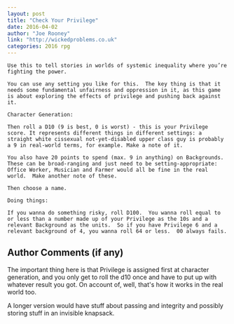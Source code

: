 ```yaml
---
layout: post
title: "Check Your Privilege"
date: 2016-04-02
author: "Joe Rooney"
link: "http://wickedproblems.co.uk"
categories: 2016 rpg
---
```

```
Use this to tell stories in worlds of systemic inequality where you’re fighting the power.

You can use any setting you like for this.  The key thing is that it needs some fundamental unfairness and oppression in it, as this game is about exploring the effects of privilege and pushing back against it.

Character Generation:

Then roll a D10 (9 is best, 0 is worst) - this is your Privilege score. It represents different things in different settings: a straight white cissexual not-yet-disabled upper class guy is probably a 9 in real-world terms, for example. Make a note of it.

You also have 20 points to spend (max. 9 in anything) on Backgrounds.  These can be broad-ranging and just need to be setting-appropriate: Office Worker, Musician and Farmer would all be fine in the real world.  Make another note of these.

Then choose a name.

Doing things:

If you wanna do something risky, roll D100.  You wanna roll equal to or less than a number made up of your Privilege as the 10s and a relevant Background as the units.  So if you have Privilege 6 and a relevant background of 4, you wanna roll 64 or less.  00 always fails.

```
## Author Comments (if any)

The important thing here is that Privilege is assigned first at character generation, and you only get to roll the d10 once and have to put up with whatever result you got.  On account of, well, that's how it works in the real world too.

A longer version would have stuff about passing and integrity and possibly storing stuff in an invisible knapsack.
